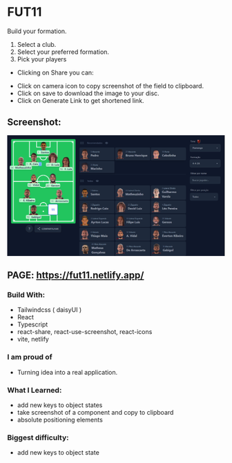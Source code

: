 # FUT11

Build your formation.

1. Select a club.
2. Select your preferred formation.
3. Pick your players

- Clicking on Share you can:

* Click on camera icon to copy screenshot of the field to clipboard.
* Click on save to download the image to your disc.
* Click on Generate Link to get shortened link.

## Screenshot:

![screenshot](./ss.png)

## PAGE: https://fut11.netlify.app/

### Build With:

- Tailwindcss ( daisyUI )
- React
- Typescript
- react-share, react-use-screenshot, react-icons
- vite, netlify

### I am proud of

- Turning idea into a real application.

### What I Learned:

- add new keys to object states
- take screenshot of a component and copy to clipboard
- absolute positioning elements

### Biggest difficulty:

- add new keys to object state
